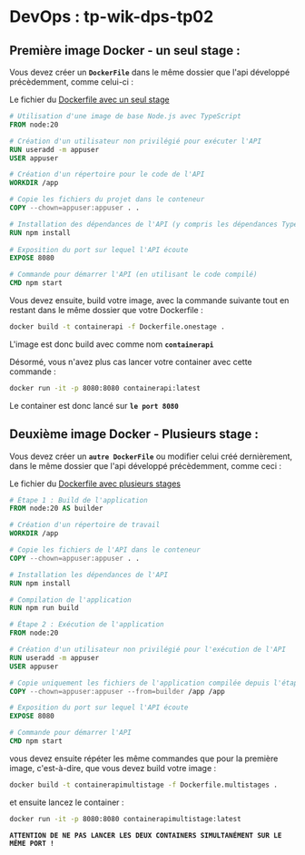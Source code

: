 # DevOps : tp-wik-dps-tp02

## Première image Docker - un seul stage : 

Vous devez créer un **`DockerFile`** dans le même dossier que l'api développé précèdemment, comme celui-ci :

Le fichier du [Dockerfile avec un seul stage](../tp01/Dockerfile.onestage)

```Dockerfile
# Utilisation d'une image de base Node.js avec TypeScript
FROM node:20

# Création d'un utilisateur non privilégié pour exécuter l'API
RUN useradd -m appuser
USER appuser

# Création d'un répertoire pour le code de l'API
WORKDIR /app

# Copie les fichiers du projet dans le conteneur
COPY --chown=appuser:appuser . .

# Installation des dépendances de l'API (y compris les dépendances TypeScript)
RUN npm install
 
# Exposition du port sur lequel l'API écoute
EXPOSE 8080

# Commande pour démarrer l'API (en utilisant le code compilé)
CMD npm start 
```

Vous devez ensuite, build votre image, avec la commande suivante tout en restant dans le même dossier que votre Dockerfile : 

```sh
docker build -t containerapi -f Dockerfile.onestage .
```
L'image est donc build avec comme nom **`containerapi`**

Désormé, vous n'avez plus cas lancer votre container avec cette commande : 

```sh
docker run -it -p 8080:8080 containerapi:latest
```

Le container est donc lancé sur **`le port 8080`**

## Deuxième image Docker - Plusieurs stage : 

Vous devez créer un **`autre DockerFile`** ou modifier celui créé dernièrement, dans le même dossier que l'api développé précèdemment, comme ceci :

Le fichier du [Dockerfile avec plusieurs stages](../tp01/Dockerfile.multistages)

```Dockerfile
# Étape 1 : Build de l'application
FROM node:20 AS builder

# Création d'un répertoire de travail
WORKDIR /app

# Copie les fichiers de l'API dans le conteneur
COPY --chown=appuser:appuser . .

# Installation les dépendances de l'API
RUN npm install

# Compilation de l'application
RUN npm run build

# Étape 2 : Exécution de l'application
FROM node:20

# Création d'un utilisateur non privilégié pour l'exécution de l'API
RUN useradd -m appuser
USER appuser

# Copie uniquement les fichiers de l'application compilée depuis l'étape précédente
COPY --chown=appuser:appuser --from=builder /app /app

# Exposition du port sur lequel l'API écoute
EXPOSE 8080

# Commande pour démarrer l'API
CMD npm start
```

vous devez ensuite répéter les même commandes que pour la première image, c'est-à-dire, que vous devez build votre image : 

```sh
docker build -t containerapimultistage -f Dockerfile.multistages .
```

et ensuite lancez le container : 

```sh
docker run -it -p 8080:8080 containerapimultistage:latest
```

**`ATTENTION DE NE PAS LANCER LES DEUX CONTAINERS SIMULTANÉMENT SUR LE MÊME PORT !`**